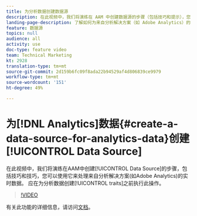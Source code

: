 ```yaml
---
title: 为分析数据创建数据源
description: 在此视频中，我们将演练在 AAM 中创建数据源的步骤（包括技巧和提示），您可以将数据源用于来自分析解决方案（如 Adobe Analytics）的实时数据。这应在为分析数据创建特征之前完成。
landing-page-description: 了解如何为来自分析解决方案（如 Adobe Analytics）的实时数据创建数据源。请在为分析数据创建特征之前执行该操作。
feature: 数据源
topics: null
audience: all
activity: use
doc-type: feature video
team: Technical Marketing
kt: 2928
translation-type: tm+mt
source-git-commit: 2d159b6fc09f8ada22b94529af4d806839ce9979
workflow-type: tm+mt
source-wordcount: '151'
ht-degree: 49%

---
```



# 为[!DNL Analytics]数据{#create-a-data-source-for-analytics-data}创建[!UICONTROL Data Source]

在此视频中，我们将演练在AAM中创建[!UICONTROL Data Source]的步骤，包括技巧和技巧，您可以使用它来处理来自分析解决方案(如Adobe Analytics)的实时数据。 应在为分析数据创建[!UICONTROL traits]之前执行此操作。

>[!VIDEO](https://video.tv.adobe.com/v/27329/?quality=12)

有关此功能的详细信息，请访问[文档](https://marketing.adobe.com/resources/help/en_US/aam/c_datasources.html)。

